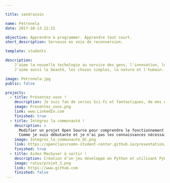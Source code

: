 ```yaml
---

title: sandracoin

name: Petronela
date: 2017-10-13 22:21

objective: Apprendre à programmer. Apprendre tout court.
short_description: Serveuse en voie de reconversion.

template: students

description:
    J'aime la nouvelle techologie au service des gens, l'innovation, le progrès, améliorer les choses.
    J'aime aussi la beauté, les choses simples, la nature et l'humain.

image: Petronela.jpg
public: false

projects:
  - title: Présentez-vous !
    description: Je suis fan de series Sci-fi et fantastiques, de mes enfants
    image: Presentez_vous.png
    link: www.LinkedIn.com
    finished: true
  - title: Intégrez la communauté !
    description: >
      Modifier un projet Open Source pour comprendre le fonctionnement de Git, de Github et des pull requests.
      Comme je suis débutante et je n'ai pas les connaissances nécessaires pour proposer une amélioration à un vrai projet Open Source, je considère que le fait d'avoir introduit ma présentation dans Openclassrooms revient au même, donc objectif projet 2 atteint.
    image: Integrez_la_communaute_OC.png
    link: https://openclassrooms-student-center.github.io/presentation/students/petronelacondruz.html
    finished: true
  - title: Aidez MacGyver à sortir !
    description: Création d’un jeu développé en Python et utilisant PyGame.
    image: ratus/projet_3.png
    link: https://www.github.com
    finished: false
---
```

